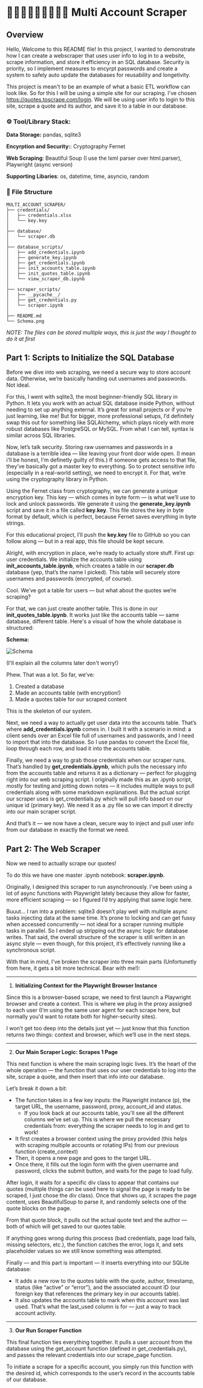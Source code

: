 # 🙋🏼‍♂️🙋🏽‍♂️🙋🏽‍♀️ Multi Account Scraper 

## Overview
Hello, Welcome to this README file! In this project, I wanted to demonstrate how I can create a webscraper that uses user info to log in to a website, scrape information, and store it efficiency in an SQL database. Security is priority, so I implement measures to encyrpt passwords and create a system to safely auto update the databases for reusability and longetivity.

This project is mean't to be an example of what a basic ETL workflow can look like. So for this I will be using a simple site for our scraping. I've chosen https://quotes.toscrape.com/login. We will be using user info to login to this site, scrape a quote and its author, and save it to a table in our database.


### ⚙️ Tool/Library Stack:

**Data Storage:** pandas, sqlite3

**Encyrption and Security:**: Cryptography Fernet

**Web Scraping**: Beautiful Soup (I use the lxml parser over html.parser), Playwright (async version)

**Supporting Libaries**: os, datetime, time, asyncio, random

### 📂 File Structure

```
MULTI_ACCOUNT_SCRAPER/
├── credentials/
│   ├── credentials.xlsx
│   └── key.key
│
├── database/
│   └── scraper.db
│
├── database_scripts/
│   ├── add_credentials.ipynb
│   ├── generate_key.ipynb
│   ├── get_credentials.ipynb
│   ├── init_accounts_table.ipynb
│   ├── init_quotes_table.ipynb
│   └── view_scraper_db.ipynb
│
├── scraper_scripts/
│   ├── __pycache__/
│   ├── get_credentials.py
│   └── scraper.ipynb
│
├── README.md
└── Schema.png
```

*NOTE: The files can be stored multiple ways, this is just the way I thought to do it at first* 

## Part 1: Scripts to Initialize the SQL Database

Before we dive into web scraping, we need a secure way to store account data. Otherwise, we’re basically handing out usernames and passwords. Not ideal.

For this, I went with sqlite3, the most beginner-friendly SQL library in Python. It lets you work with an actual SQL database inside Python, without needing to set up anything external. It’s great for small projects or if you’re just learning, like me! But for bigger, more professional setups, I’d definitely swap this out for something like SQLAlchemy, which plays nicely with more robust databases like PostgreSQL or MySQL. From what I can tell, syntax is similar across SQL libraries.

Now, let’s talk security. Storing raw usernames and passwords in a database is a terrible idea — like leaving your front door wide open. (I mean i'll be honest, I'm definetly guilty of this.) If someone gets access to that file, they’ve basically got a master key to everything. So to protect sensitive info (especially in a real-world setting), we need to encrypt it. For that, we’re using the cryptography library in Python.

Using the Fernet class from cryptography, we can generate a unique encryption key. This key — which comes in byte form — is what we’ll use to lock and unlock passwords. We generate it using the **generate_key.ipynb** script and save it in a file called **key.key**. This file stores the key in byte format by default, which is perfect, because Fernet saves everything in byte strings.

For this educational project, I’ll push the **key.key** file to GitHub so you can follow along — but in a real app, this file should be kept secure.

Alright, with encryption in place, we’re ready to actually store stuff. First up: user credentials. We initialize the accounts table using **init_accounts_table.ipynb**, which creates a table in our **scraper.db** database (yep, that’s the name I picked). This table will securely store usernames and passwords (encrypted, of course).

Cool. We’ve got a table for users — but what about the quotes we’re scraping?

For that, we can just create another table. This is done in our **init_quotes_table.ipynb**. It works just like the accounts table — same database, different table. Here's a visual of how the whole database is structured:

**Schema:**

![Schema](schema.png)

(I'll explain all the columns later don't worry!)

Phew. That was a lot. So far, we’ve:

1. Created a database
2. Made an accounts table (with encryption!)
3. Made a quotes table for our scraped content

This is the skeleton of our system.

Next, we need a way to actually get user data into the accounts table. That’s where **add_credentials.ipynb** comes in. I built it with a scenario in mind: a client sends over an Excel file full of usernames and passwords, and I need to import that into the database. So I use pandas to convert the Excel file, loop through each row, and load it into the accounts table.

Finally, we need a way to grab those credentials when our scraper runs. That’s handled by **get_credentials.ipynb**, which pulls the necessary info from the accounts table and returns it as a dictionary — perfect for plugging right into our web scraping script. I originally made this as an .ipynb script, mostly for testing and jotting down notes — it includes multiple ways to pull credentials along with some markdown explanations. But the actual script our scraper uses is get_credentials.py which will pull info based on our unique id (primary key). We need it as a .py file so we can import it directly into our main scraper script.

And that’s it — we now have a clean, secure way to inject and pull user info from our database in exactly the format we need.

## Part 2: The Web Scraper

Now we need to actually scrape our quotes!

To do this we have one master .ipynb notebook: **scraper.ipynb**. 

Originally, I designed this scraper to run asynchronously. I’ve been using a lot of async functions with Playwright lately because they allow for faster, more efficient scraping — so I figured I’d try applying that same logic here.

Buuut... I ran into a problem: sqlite3 doesn’t play well with multiple async tasks injecting data at the same time. It’s prone to locking and can get fussy when accessed concurrently — not ideal for a scraper running multiple tasks in parallel. So I ended up stripping out the async logic for database writes. That said, the overall structure of the scraper is still written in an async style — even though, for this project, it’s effectively running like a synchronous script.

With that in mind, I’ve broken the scraper into three main parts (Unfortunetly from here, it gets a bit more technical. Bear with me!):

---

1. **Initializing Context for the Playwright Browser Instance**

Since this is a browser-based scrape, we need to first launch a Playwright browser and create a context. This is where we plug in the proxy assigned to each user (I’m using the same user agent for each scrape here, but normally you'd want to rotate both for higher-security sites). 

I won’t get too deep into the details just yet — just know that this function returns two things: context and browser, which we’ll use in the next steps.

---

2. **Our Main Scraper Logic: Scrapes 1 Page**

This next function is where the main scraping logic lives. It’s the heart of the whole operation — the function that uses our user credentials to log into the site, scrape a quote, and then insert that info into our database.

Let’s break it down a bit:

- The function takes in a few key inputs: the Playwright instance (p), the target URL, the username, password, proxy, account_id and status.
    - If you look back at our accounts table, you'll see all the different columns we’ve set up. This is where we pull the necessary credentials from: everything the scraper needs to log in and get to work!
- It first creates a browser context using the proxy provided (this helps with scraping multiple accounts or rotating IPs) from our previous function (create_context)
- Then, it opens a new page and goes to the target URL.
- Once there, it fills out the login form with the given username and password, clicks the submit button, and waits for the page to load fully.

After login, it waits for a specific div class to appear that contains our quotes (multiple things can be used here to signal the page is ready to be scraped, I just chose the div class). Once that shows up, it scrapes the page content, uses BeautifulSoup to parse it, and randomly selects one of the quote blocks on the page.

From that quote block, it pulls out the actual quote text and the author — both of which will get saved to our quotes table.

If anything goes wrong during this process (bad credentials, page load fails, missing selectors, etc.), the function catches the error, logs it, and sets placeholder values so we still know something was attempted.

Finally — and this part is important — it inserts everything into our SQLite database:

- It adds a new row to the quotes table with the quote, author, timestamp, status (like “active” or “error”), and the associated account ID (our foreign key that references the primary key in our accounts table).
- It also updates the accounts table to mark when this account was last used. That’s what the last_used column is for — just a way to track account activity.

---

3. **Our Run Scraper Function**

This final function ties everything together. It pulls a user account from the database using the get_account function (defined in get_credentials.py), and passes the relevant credentials into our scrape_page function.

To initiate a scrape for a specific account, you simply run this function with the desired id, which corresponds to the user’s record in the accounts table of our database.










